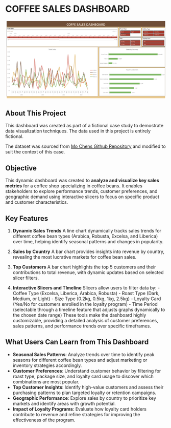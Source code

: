 # COFFEE SALES DASHBOARD
![Dashboard Image](images/dashboard.png)
## About This Project

This dashboard was created as part of a fictional case study to demostrate data visualization techniques. The data used in this project is entirely fictional.

The dataset was sourced from [Mo Chens Github Repository](https://github.com/mochen862/excel-project-coffee-sales/blob/main/coffeeOrdersData.xlsx) and modified to suit the context of this case.

## Objective

This dynamic dashboard was created to **analyze and visualize key sales metrics** for a coffee shop specializing in coffee beans. It enables stakeholders to explore performance trends, customer preferences, and geographic demand using interactive slicers to focus on specific product and customer characteristics.

## Key Features

1. **Dynamic Sales Trends**
    A line chart dynamically tracks sales trends for different coffee bean types (Arabica, Robusta, Excelsa, and Liberica) over time, helping identify seasonal patterns and changes in popularity.

2. **Sales by Country**
    A bar chart provides insights into revenue by country, revealing the most lucrative markets for coffee bean sales.

3. **Top Customers**
    A bar chart highlights the top 5 customers and their contributions to total revenue, with dynamic updates based on selected slicer filters.

4. **Interactive Slicers and TImeline**
    Slicers allow users to filter data by:
        - Coffee Type (Excelsa, Liberica, Arabica, Robusta)
        - Roast Type (Dark, Medium, or Light)
        - Size Type (0.2kg, 0.5kg, 1kg, 2.5kg)
        - Loyalty Card (Yes/No for customers enrolled in the loyalty program)
        - Time Period (selectable through a timeline feature that adjusts graphs dynamically to the chosen date range)
    These tools make the dashboard highly customizable, providing a detailed analysis of customer preferences, sales patterns, and performance trends over specific timeframes.

## What Users Can Learn from This Dashboard

- **Seasonal Sales Patterns**: Analyze trends over time to identify peak seasons for different coffee bean types and adjust marketing or inventory strategies accordingly.
- **Customer Preferences**: Understand customer behavior by filtering for roast type, package size, and loyalty card usage to discover which combinations are most popular.
- **Top Customer Insights**: Identify high-value customers and assess their purchasing patterns to plan targeted loyalty or retention campaigns.
- **Geographic Performance**: Explore sales by country to prioritize key markets and identify areas with growth potential.
- **Impact of Loyalty Programs**: Evaluate how loyalty card holders contribute to revenue and refine strategies for improving the effectiveness of the program.